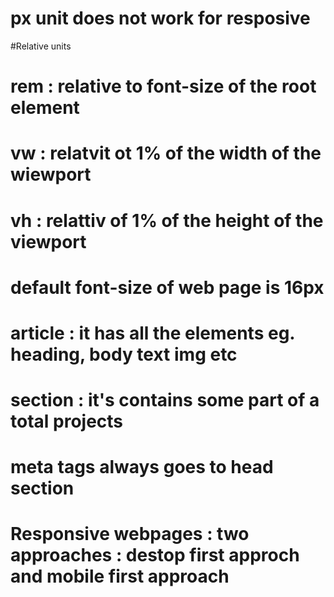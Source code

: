 # px unit does not work for resposive

#Relative units

# rem : relative to font-size of the root element

# vw : relatvit ot 1% of the width of the wiewport

# vh : relattiv of 1% of the height of the viewport

# default font-size of web page is 16px

# article : it has all the elements eg. heading, body text img etc

# section : it's contains some part of a total projects

# meta tags always goes to head section

# Responsive webpages : two approaches : destop first approch and mobile first approach

